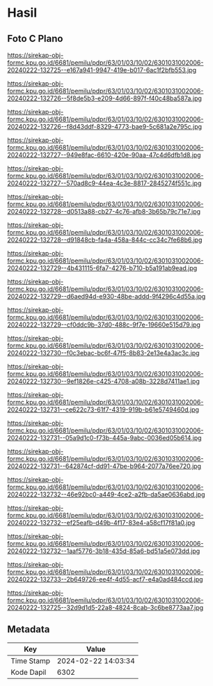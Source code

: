 # Hasil

## Foto C Plano

https://sirekap-obj-formc.kpu.go.id/6681/pemilu/pdpr/63/01/03/10/02/6301031002006-20240222-132725--e167a941-9947-419e-b017-6ac1f2bfb553.jpg

https://sirekap-obj-formc.kpu.go.id/6681/pemilu/pdpr/63/01/03/10/02/6301031002006-20240222-132726--5f8de5b3-e209-4d66-897f-f40c48ba587a.jpg

https://sirekap-obj-formc.kpu.go.id/6681/pemilu/pdpr/63/01/03/10/02/6301031002006-20240222-132726--f8d43ddf-8329-4773-bae9-5c681a2e795c.jpg

https://sirekap-obj-formc.kpu.go.id/6681/pemilu/pdpr/63/01/03/10/02/6301031002006-20240222-132727--949e8fac-6610-420e-90aa-47c4d6dfb1d8.jpg

https://sirekap-obj-formc.kpu.go.id/6681/pemilu/pdpr/63/01/03/10/02/6301031002006-20240222-132727--570ad8c9-44ea-4c3e-8817-2845274f551c.jpg

https://sirekap-obj-formc.kpu.go.id/6681/pemilu/pdpr/63/01/03/10/02/6301031002006-20240222-132728--d0513a88-cb27-4c76-afb8-3b65b79c71e7.jpg

https://sirekap-obj-formc.kpu.go.id/6681/pemilu/pdpr/63/01/03/10/02/6301031002006-20240222-132728--d91848cb-fa4a-458a-844c-cc34c7fe68b6.jpg

https://sirekap-obj-formc.kpu.go.id/6681/pemilu/pdpr/63/01/03/10/02/6301031002006-20240222-132729--4b431115-6fa7-4276-b710-b5a191ab9ead.jpg

https://sirekap-obj-formc.kpu.go.id/6681/pemilu/pdpr/63/01/03/10/02/6301031002006-20240222-132729--d6aed94d-e930-48be-addd-9f4296c4d55a.jpg

https://sirekap-obj-formc.kpu.go.id/6681/pemilu/pdpr/63/01/03/10/02/6301031002006-20240222-132729--cf0ddc9b-37d0-488c-9f7e-19660e515d79.jpg

https://sirekap-obj-formc.kpu.go.id/6681/pemilu/pdpr/63/01/03/10/02/6301031002006-20240222-132730--f0c3ebac-bc6f-47f5-8b83-2e13e4a3ac3c.jpg

https://sirekap-obj-formc.kpu.go.id/6681/pemilu/pdpr/63/01/03/10/02/6301031002006-20240222-132730--9ef1826e-c425-4708-a08b-3228d7411ae1.jpg

https://sirekap-obj-formc.kpu.go.id/6681/pemilu/pdpr/63/01/03/10/02/6301031002006-20240222-132731--ce622c73-61f7-4319-919b-b61e5749460d.jpg

https://sirekap-obj-formc.kpu.go.id/6681/pemilu/pdpr/63/01/03/10/02/6301031002006-20240222-132731--05a9d1c0-f73b-445a-9abc-0036ed05b614.jpg

https://sirekap-obj-formc.kpu.go.id/6681/pemilu/pdpr/63/01/03/10/02/6301031002006-20240222-132731--642874cf-dd91-47be-b964-2077a76ee720.jpg

https://sirekap-obj-formc.kpu.go.id/6681/pemilu/pdpr/63/01/03/10/02/6301031002006-20240222-132732--46e92bc0-a449-4ce2-a2fb-da5ae0636abd.jpg

https://sirekap-obj-formc.kpu.go.id/6681/pemilu/pdpr/63/01/03/10/02/6301031002006-20240222-132732--ef25eafb-d49b-4f17-83e4-a58cf17f81a0.jpg

https://sirekap-obj-formc.kpu.go.id/6681/pemilu/pdpr/63/01/03/10/02/6301031002006-20240222-132732--1aaf5776-3b18-435d-85a6-bd51a5e073dd.jpg

https://sirekap-obj-formc.kpu.go.id/6681/pemilu/pdpr/63/01/03/10/02/6301031002006-20240222-132733--2b649726-ee4f-4d55-acf7-e4a0ad484ccd.jpg

https://sirekap-obj-formc.kpu.go.id/6681/pemilu/pdpr/63/01/03/10/02/6301031002006-20240222-132725--32d9d1d5-22a8-4824-8cab-3c6be8773aa7.jpg


## Metadata

| Key        | Value               |
| ---------- | ------------------- |
| Time Stamp | 2024-02-22 14:03:34 |
| Kode Dapil | 6302                |



